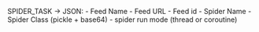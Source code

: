 SPIDER_TASK -> JSON:
    - Feed Name
    - Feed URL
    - Feed id
    - Spider Name
    - Spider Class (pickle + base64)
    - spider run mode (thread or coroutine)
